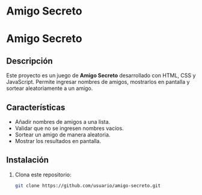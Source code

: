 <h1> Amigo Secreto </h1>

# Amigo Secreto

## Descripción
Este proyecto es un juego de **Amigo Secreto** desarrollado con HTML, CSS y JavaScript. Permite ingresar nombres de amigos, mostrarlos en pantalla y sortear aleatoriamente a un amigo.

## Características
- Añadir nombres de amigos a una lista.
- Validar que no se ingresen nombres vacíos.
- Sortear un amigo de manera aleatoria.
- Mostrar los resultados en pantalla.

## Instalación
1. Clona este repositorio:
   ```bash
   git clone https://github.com/usuario/amigo-secreto.git

